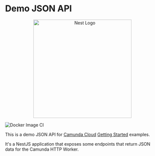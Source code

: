 # Demo JSON API

<p align="center">
  <a href="http://nestjs.com/" target="blank"><img src="https://nestjs.com/img/logo_text.svg" width="320" alt="Nest Logo" /></a>
</p>

![Docker Image CI](https://github.com/jwulf/camunda-cloud-demo-json-api/workflows/Docker%20Image%20CI/badge.svg)

This is a demo JSON API for [Camunda Cloud](https://camunda.io) [Getting Started](https://github.com/jwulf/camunda-cloud-starter) examples.

It's a NestJS application that exposes some endpoints that return JSON data for the Camunda HTTP Worker.